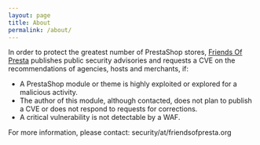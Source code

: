 ```yaml
---
layout: page
title: About
permalink: /about/
---
```


In order to protect the greatest number of PrestaShop stores, [Friends Of Presta](https://friendsofpresta.org/) publishes public security advisories and requests a CVE on the recommendations of agencies, hosts and merchants, if:
* A PrestaShop module or theme is highly exploited or explored for a malicious activity.
* The author of this module, although contacted, does not plan to publish a CVE or does not respond to requests for corrections.
* A critical vulnerability is not detectable by a WAF.

For more information, please contact: security/at/friendsofpresta.org

